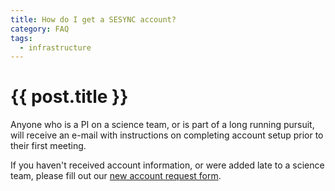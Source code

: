 ```yaml
---
title: How do I get a SESYNC account?
category: FAQ
tags:
  - infrastructure
---
```


# {{ post.title }}

Anyone who is a PI on a science team, or is part of a long running
pursuit, will receive an e-mail with instructions on completing
account setup prior to their first meeting.

If you haven't received account information, or were added late to a
science team, please fill out our
[new account request form](http://www.sesync.org/new-account-request).
